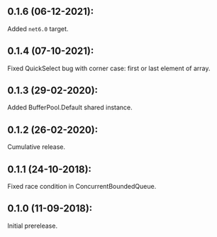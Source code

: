 ## 0.1.6 (06-12-2021):

Added `net6.0` target.

## 0.1.4 (07-10-2021):

Fixed QuickSelect bug with corner case: first or last element of array.

## 0.1.3 (29-02-2020):

Added BufferPool.Default shared instance.

## 0.1.2 (26-02-2020):

Cumulative release.

## 0.1.1 (24-10-2018):

Fixed race condition in ConcurrentBoundedQueue.

## 0.1.0 (11-09-2018):

Initial prerelease.
